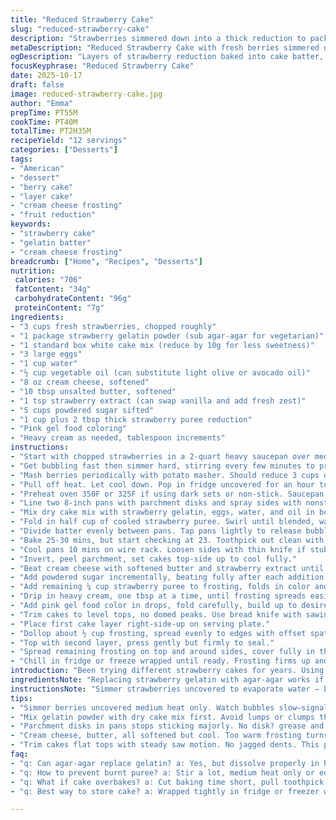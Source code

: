```yaml
---
title: "Reduced Strawberry Cake"
slug: "reduced-strawberry-cake"
description: "Strawberries simmered down into a thick reduction to pack flavor, folded into a gelatin-infused batter. Two 8-inch layers baked till toothpick clean. Cream cheese frosting tinted pink with puree and strawberry extract. Moist, tangy, and sweet with deep berry notes. Watch for bubbling and color shifts when reducing fruit, and textures on frosting to get the right spread. Tricks for dealing with sticky pans and timing frosting softness included. Substitutions for gelatin and oils, plus troubleshooting. Expected yield 12 slices with 706 kcal roughly each. Fat around 34g, carbs at 96g, protein 7g all per serving calculated."
metaDescription: "Reduced Strawberry Cake with fresh berries simmered down, folded in gelatin-batter, baked layers and tangy pink cream cheese frosting. Twelve slices, rich flavor and texture."
ogDescription: "Layers of strawberry reduction baked into cake batter, topped with pink cream cheese frosting tinted by puree and extract. Moist, tangy, berry deep."
focusKeyphrase: "Reduced Strawberry Cake"
date: 2025-10-17
draft: false
image: reduced-strawberry-cake.jpg
author: "Emma"
prepTime: PT55M
cookTime: PT40M
totalTime: PT2H35M
recipeYield: "12 servings"
categories: ["Desserts"]
tags:
- "American"
- "dessert"
- "berry cake"
- "layer cake"
- "cream cheese frosting"
- "fruit reduction"
keywords:
- "strawberry cake"
- "gelatin batter"
- "cream cheese frosting"
breadcrumb: ["Home", "Recipes", "Desserts"]
nutrition: 
 calories: "706"
 fatContent: "34g"
 carbohydrateContent: "96g"
 proteinContent: "7g"
ingredients:
- "3 cups fresh strawberries, chopped roughly"
- "1 package strawberry gelatin powder (sub agar-agar for vegetarian)"
- "1 standard box white cake mix (reduce by 10g for less sweetness)"
- "3 large eggs"
- "1 cup water"
- "½ cup vegetable oil (can substitute light olive or avocado oil)"
- "8 oz cream cheese, softened"
- "10 tbsp unsalted butter, softened"
- "1 tsp strawberry extract (can swap vanilla and add fresh zest)"
- "5 cups powdered sugar sifted"
- "1 cup plus 2 tbsp thick strawberry puree reduction"
- "Pink gel food coloring"
- "Heavy cream as needed, tablespoon increments"
instructions:
- "Start with chopped strawberries in a 2-quart heavy saucepan over medium heat. No lid, to let steam escape and concentrate flavors."
- "Get bubbling fast then simmer hard, stirring every few minutes to prevent scorching and sticking. Breakdown happens approx 15-25 mins, watch liquid almost gone and mixture thickened."
- "Mash berries periodically with potato masher. Should reduce 3 cups down close to ¾ cup. Look for ruby color deepening and sheen turning sticky but not burnt."
- "Pull off heat. Let cool down. Pop in fridge uncovered for an hour to thicken further, avoid condensation drip which waters down flavour."
- "Preheat oven 350F or 325F if using dark sets or non-stick. Saucepan should still smell fruity."
- "Line two 8-inch pans with parchment disks and spray sides with nonstick spray. I learned edges stick otherwise."
- "Mix dry cake mix with strawberry gelatin, eggs, water, and oil in bowl. Use electric mixer low speed just to combine, avoid overbeat – batter velvety but not airy."
- "Fold in half cup of cooled strawberry puree. Swirl until blended, watch for streaks disappearing—signals uniform flavor."
- "Divide batter evenly between pans. Tap pans lightly to release bubbles."
- "Bake 25-30 mins, but start checking at 23. Toothpick out clean with moist crumbs but no raw batter—don’t overbake or dries out fast."
- "Cool pans 10 mins on wire rack. Loosen sides with thin knife if stubborn."
- "Invert, peel parchment, set cakes top-side up to cool fully."
- "Beat cream cheese with softened butter and strawberry extract until smooth. No lumps, homogenous paste."
- "Add powdered sugar incrementally, beating fully after each addition. Frosting should thicken but remain pliable."
- "Add remaining ¼ cup strawberry puree to frosting, folds in color and zing. Beat again gently."
- "Drip in heavy cream, one tbsp at a time, until frosting spreads easily but holds shape. Too thin runs off; too thick tears cake crumb."
- "Add pink gel food color in drops, fold carefully, build up to desired pastel hue."
- "Trim cakes to level tops, no domed peaks. Use bread knife with sawing motion, steady hand."
- "Place first cake layer right-side-up on serving plate."
- "Dollop about ½ cup frosting, spread evenly to edges with offset spatula. Don’t overdo or filling oozes."
- "Top with second layer, press gently but firmly to seal."
- "Spread remaining frosting on top and around sides, cover fully in thick coat."
- "Chill in fridge or freeze wrapped until ready. Frosting firms up and flavors meld."
introduction: "Been trying different strawberry cakes for years. Using whole fruit reduction first came up when I burnt that quick jelly glaze. Takes patience to simmer down fresh berries — you need to feel when the bubbling slows, and the scent fills the kitchen. Not just cooked puree, there’s a caramelizing note developing beneath that fresh, tart smell. Adding gelatin powder into mix adds a subtle firmness balancing the fluffy crumb and wet puree. It’s weird — the batter looks thinner but holds such body baked in. Frosting isn’t just sugar and butter — real tang where strawberry reduction and extract meet cream cheese. Color, texture, taste, all tied to how you manage those moments at pan and mixer. Skip chill on frosting, and it runs, ice cold and stiff turns clumpy. Me? I never trust timers alone. It’s about that perfect toothpick pull, that frosting spread, that smell coming out of oven. Never just a cake, it’s a process, sensory dance."
ingredientsNote: "Replacing strawberry gelatin with agar-agar works if you avoid graininess by dissolving properly in hot water first. Vegetable oil can be olive or avocado; flavor changes subtly. Keep eggs room temp for better emulsion. Puree should be thick but not scorched–use heat medium, stirring often, or it burns easy at edges. Powdered sugar sift is non-negotiable for lump-free frosting. Cream cheese has to be soft but cold enough to whip smooth — too warm, it melts into runniness. Extracts vary in strength; start light to avoid chemical taste. Gel food color rather than liquid avoids thinning frosting. Parchment disks stop sticking majorly; otherwise, cakes are a pain to remove. Know your mixer speed; over-beating batter builds gluten, tough crumb."
instructionsNote: "Simmer strawberries uncovered to evaporate water — bubbles show when reduction is progressing properly. Potato masher use isn’t optional here to break chunks; do it early, often. Cooling puree improves body and prevents curdling in batter. Mixing cake ingredients—don’t rush the gelatin folding; cold ingredients delay setting and batter gets gloopy if overmixed. Dividing pans evenly prevents uneven baking; tap pan to burst air bubbles, preserving crumb texture. Observe toothpick test closely; moist crumbters cautions from overbake that dries. Frosting is balancing act: powdered sugar for structure, puree for flavor, cream for spreadability. Adjust heaviness by adding cream slowly. Trimming cakes avoids bulging tops that wreck stacked layers. Press layers carefully but don’t squeeze filling out. Chill assembled cake till frosting firms, keeps shape at room temps. Refrigerate leftovers well-wrapped—strawberries prone to spoil if left out."
tips:
- "Simmer berries uncovered medium heat only. Watch bubbles slow—signal reduction almost there. Use potato masher often breaks chunks. Avoid scorched edges, stir frequently. Cool puree fully or frosting breaks down. Thick puree means better hold and flavor, not watery."
- "Mix gelatin powder with dry cake mix first. Avoid lumps or clumps that wreck texture. Beat eggs, water and oil gently, low speed only. Overbeating creates gluten, cheat crumb toughness. Fold puree slowly; too fast and streaks ruin even flavor."
- "Parchment disks in pans stops sticking majorly. No disk? grease and flour thoroughly. Tap pans before baking. Air bubbles burst save crumb texture from holes. Watch toothpick from 23 mins—not too dry crumbs, moist crumbs good sign to stop baking quick."
- "Cream cheese, butter, all softened but cool. Too warm frosting turns oily, runny or grainy. Powdered sugar sifted always, add slow. Fold puree and heavy cream in small increments. Frosting thickness must hold but spread easily. Pink gel color is key, drop by drop builds pastel."
- "Trim cakes flat tops with steady saw motion. No jagged dents. This prevents filling oozing out later when layering. Press layers gently; too hard squeezes out frosting, too light means gaps. Chill assembled cake long enough to solidify frosting shape."
faq:
- "q: Can agar-agar replace gelatin? a: Yes, but dissolve properly in hot water first or grainy bits appear. Texture changes slightly, less elasticity. Use same amounts, mix in dry phase. Works for vegetarian needs without big changes."
- "q: How to prevent burnt puree? a: Stir a lot, medium heat only or edges burn fast. Heavy pan helps spread heat. Watch bubbles slow down indicating thickening. If color too dark or smell acrid, start again smaller batch or reduce heat immediately."
- "q: What if cake overbakes? a: Cut baking time short, pull toothpick early. Overbaking dries crumb making it tough and crumbly. Wrap layered cake in plastic with syrup or fresh puree brushed in to restore moisture. Freeze helps delay staleness too."
- "q: Best way to store cake? a: Wrapped tightly in fridge or freezer wraps preserves freshness. Chill for firmness but store at fridge temp. Room temp for short periods only; strawberries spoil fast out of cold. Frosting softens with warmth, hold shape better cold."

---
```

